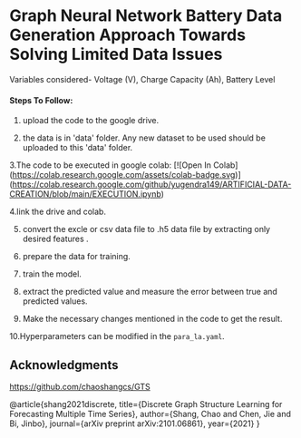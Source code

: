 # Graph Neural Network Battery Data Generation Approach Towards Solving Limited Data Issues

Variables considered- Voltage (V), Charge Capacity (Ah), Battery Level

#### Steps To Follow:

1. upload the code to the google drive.

2. the data is in 'data' folder. Any new dataset to be used should be uploaded to this 'data' folder.

3.The code to be executed in google colab: [![Open In Colab]   (https://colab.research.google.com/assets/colab-badge.svg)]     (https://colab.research.google.com/github/yugendra149/ARTIFICIAL-DATA-CREATION/blob/main/EXECUTION.ipynb)

4.link the drive and colab.

5. convert the excle or csv data file to .h5 data file by extracting only desired features .

6. prepare the data for training.

7. train the model.

8. extract the predicted value and measure the error between true and predicted values.

9. Make the necessary changes mentioned in the code to get the result.

10.Hyperparameters can be modified in the `para_la.yaml`.


## Acknowledgments
https://github.com/chaoshangcs/GTS

@article{shang2021discrete,
  title={Discrete Graph Structure Learning for Forecasting Multiple Time Series},
  author={Shang, Chao and Chen, Jie and Bi, Jinbo},
  journal={arXiv preprint arXiv:2101.06861},
  year={2021}
}


